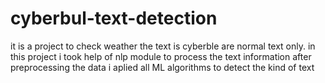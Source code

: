 # cyberbul-text-detection
it is a project to check weather the text is cyberble are normal text only. in this project i took help of nlp module to process the text information after preprocessing the data i aplied all ML algorithms to detect the kind of text
